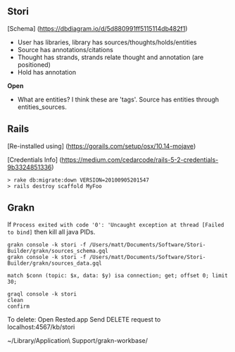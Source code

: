 Stori
---
[Schema] (https://dbdiagram.io/d/5d880991ff5115114db482f1)

- User has libraries, library has sources/thoughts/holds/entities
- Source has annotations/citations
- Thought has strands, strands relate thought and annotation (are positioned)
- Hold has annotation

**Open**
- What are entities? I think these are 'tags'. Source has entities through entities_sources.

Rails
---
[Re-installed using] (https://gorails.com/setup/osx/10.14-mojave)

[Credentials Info] (https://medium.com/cedarcode/rails-5-2-credentials-9b3324851336)

```
> rake db:migrate:down VERSION=20100905201547
> rails destroy scaffold MyFoo
```

Grakn
---

If `Process exited with code '0': 'Uncaught exception at thread [Failed to bind]` then kill all java PIDs.

```
grakn console -k stori -f /Users/matt/Documents/Software/Stori-Builder/grakn/sources_schema.gql
grakn console -k stori -f /Users/matt/Documents/Software/Stori-Builder/grakn/sources_data.gql

match $conn (topic: $x, data: $y) isa connection; get; offset 0; limit 30;

graql console -k stori
clean
confirm
```

To delete:
Open Rested.app
Send DELETE request to localhost:4567/kb/stori

~/Library/Application\ Support/grakn-workbase/